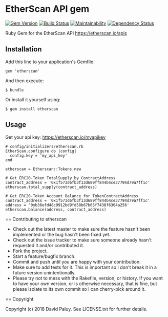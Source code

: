 # EtherScan API gem

[![Gem Version](https://badge.fury.io/rb/ehterscan.png)](http://badge.fury.io/rb/ehterscan)
[![Build Status](https://secure.travis-ci.org/dpaluy/ehterscan.png)](http://travis-ci.org/dpaluy/ehterscan)
[![Maintainability](https://api.codeclimate.com/v1/badges/75848a6693e61972e5f3/maintainability)](https://codeclimate.com/github/dpaluy/etherscan/maintainability)
[![Dependency Status](https://gemnasium.com/badges/github.com/dpaluy/etherscan.svg)](https://gemnasium.com/github.com/dpaluy/etherscan)

Ruby Gem for the EtherScan API https://etherscan.io/apis

## Installation

Add this line to your application's Gemfile:

`gem 'etherscan'`

And then execute:

`$ bundle`

Or install it yourself using:

`$ gem install etherscan`

## Usage

Get your api key: https://etherscan.io/myapikey

```
# config/initializers/etherscan.rb
EtherScan.configure do |config|
  config.key = 'my_api_key'
end
```

```
etherscan = Etherscan::Tokens.new

# Get ERC20-Token TotalSupply by ContractAddress
contract_address = '0x1f573d6fb3f13d689ff844b4ce37794d79a7ff1c'
etherscan.total_supply(contract_address)

# Get ERC20-Token Account Balance for TokenContractAddress
contract_address = '0x1f573d6fb3f13d689ff844b4ce37794d79a7ff1c'
address = '0xb36efd48c9912bd9fd58b67b65f7438f6364a256'
etherscan.balance(address, contract_address)
```

== Contributing to etherscan

* Check out the latest master to make sure the feature hasn't been implemented or the bug hasn't been fixed yet.
* Check out the issue tracker to make sure someone already hasn't requested it and/or contributed it.
* Fork the project.
* Start a feature/bugfix branch.
* Commit and push until you are happy with your contribution.
* Make sure to add tests for it. This is important so I don't break it in a future version unintentionally.
* Please try not to mess with the Rakefile, version, or history. If you want to have your own version, or is otherwise necessary, that is fine, but please isolate to its own commit so I can cherry-pick around it.

== Copyright

Copyright (c) 2018 David Paluy. See LICENSE.txt for
further details.
